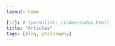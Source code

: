 ```yaml
---
layout: home

[//]: # (permalink: /index/index.html)
title: "Articles"
tags: [blog, philosophy]
---
```

